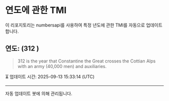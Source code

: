 
# 연도에 관한 TMI

이 리포지토리는 numbersapi를 사용하여 특정 년도에 관한 TMI를 자동으로 업데이트합니다.

## 연도: (312 )
> 312 is the year that Constantine the Great crosses the Cottian Alps with an army (40,000 men) and auxiliaries.

⏳ 업데이트 시간: 2025-09-13 15:33:14 (UTC)

---
자동 업데이트 봇에 의해 관리됩니다.
